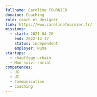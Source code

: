 ```yaml
---
fullname: Caroline FOURNIER
domaine: Coaching
role: coach et designer
link: https://www.carolinefournier.fr/
missions:
  - start: 2021-04-20
    end: 2022-12-17
    status: independent
    employer: Numa
startups:
  - chauffage-urbain
  - Mon-suivi-social
competences:
  - UX
  - UI
  - Communication
  - Coaching
---
```

